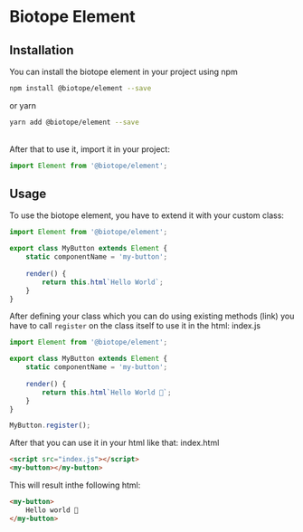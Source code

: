 # Biotope Element

## Installation
You can install the biotope element in your project using npm 
```bash
npm install @biotope/element --save
```
or yarn
```bash
yarn add @biotope/element --save
```
<br/>
After that to use it, import it in your project:

```js
import Element from '@biotope/element';
```

## Usage

To use the biotope element, you have to extend it with your custom class:

```js
import Element from '@biotope/element';

export class MyButton extends Element {
    static componentName = 'my-button';
    
    render() {
        return this.html`Hello World`;
    }
}
```

After defining your class which you can do using existing methods (link) you have to call `register` on the class itself to use it in the html:
index.js
```js
import Element from '@biotope/element';

export class MyButton extends Element {
    static componentName = 'my-button';
    
    render() {
        return this.html`Hello World 🐤`;
    }
}

MyButton.register();
```

After that you can use it in your html like that:
index.html
```html
<script src="index.js"></script>  
<my-button></my-button>
```

This will result inthe following html:
```html
<my-button>
    Hello world 🐤
</my-button>
```
